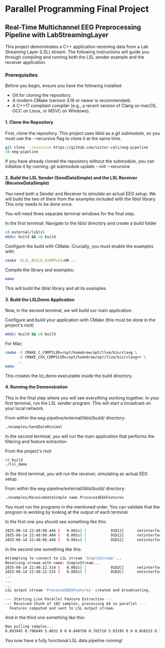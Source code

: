 # Parallel Programming Final Project

## Real-Time Multichannel EEG Preprocessing Pipeline with LabStreamingLayer

This project demonstrates a C++ application receiving data from a Lab Streaming Layer (LSL) stream. The following instructions will guide you through compiling and running both the LSL sender example and the receiver application.

### Prerequisites

Before you begin, ensure you have the following installed:

- Git for cloning the repository.
- A modern CMake (version 3.16 or newer is recommended).
- A C++17 compliant compiler (e.g., a recent version of Clang on macOS, GCC on Linux, or MSVC on Windows).

#### 1. Clone the Repository

First, clone the repository. This project uses liblsl as a git submodule, so you must use the --recursive flag to clone it at the same time.

```bash
git clone --recursive https://github.com/victor-cali/eeg-pipeline
cd eeg-pipeline
```

If you have already cloned the repository without the submodule, you can initialize it by running: git submodule update --init --recursive

#### 2. Build the LSL Sender (SendDataSimple) and the LSL Receiver (ReceiveDataSimple)

You need both a Sender and Receiver to simulate an actual EEG setup. We will build the two of them from the examples included with the liblsl library. This only needs to be done once.

You will need three separate terminal windows for the final step.

In the first terminal:
Navigate to the liblsl directory and create a build folder

```bash
cd external/liblsl
mkdir build && cd build
```

Configure the build with CMake. Crucially, you must enable the examples with:

```bash
cmake -DLSL_BUILD_EXAMPLES=ON ..
```

Compile the library and examples:

```bash
make
```

This will build the liblsl library and all its examples.

#### 3. Build the LSLDemo Application

Now, in the second terminal, we will build our main application.

Configure and build your application with CMake (this must be done in the project's root)

```bash
mkdir build && cd build
```

For Mac:

```bash
cmake -D CMAKE_C_COMPILER=/opt/homebrew/opt/llvm/bin/clang \
      -D CMAKE_CXX_COMPILER=/opt/homebrew/opt/llvm/bin/clang++ \
      ..
make
```

This creates the lsl_demo executable inside the build directory.

#### 4. Running the Demonstration

This is the final step where you will see everything working together.
In your first terminal, run the LSL sender program. This will start a broadcast on your local network.

From within the eeg-pipeline/external/liblsl/build/ directory:

```bash
./examples/SendDataMinimal
```

In the second terminal, you will run the main application that performs the filtering and feature extraction

From the project's root

```bash
cd build
./lsl_demo
```

In the third terminal, you will run the receiver, simulating an actual EEG setup.

From within the eeg-pipeline/external/liblsl/build/ directory:

```bash
./examples/ReceiveDataSimple name ProcessedEEGFeatures
```

You must run the programs in the mentioned order. You can validate that the program is working by looking at the output of each terminal.

In the first one you should see something like this:

```bash
2025-06-14 22:48:09.446 (   0.001s) [           91D12]      netinterfaces.cpp:91    INFO| netif 'lo0' (status: 1, multicast: 32768, broadcast: 0)
2025-06-14 22:48:09.448 (   0.001s) [           91D12]      netinterfaces.cpp:91    INFO| netif 'lo0' (status: 1, multicast: 32768, broadcast: 0)
2025-06-14 22:48:09.448 (   0.001s) [           91D12]      netinterfaces.cpp:102   INFO|       IPv4 addr: 7f000001
```

In the second one something like this:

```bash
Attempting to connect to LSL stream 'SimpleStream'...
Resolving stream with name: SimpleStream...
2025-06-14 22:48:12.514 (   0.002s) [           91D2C]      netinterfaces.cpp:91    INFO| netif 'lo0' (status: 1, multicast: 32768, broadcast: 0)
2025-06-14 22:48:12.515 (   0.002s) [           91D2C]      netinterfaces.cpp:91    INFO| netif 'lo0' (status: 1, multicast: 32768, broadcast: 0)
...
...
...
LSL output stream 'ProcessedEEGFeatures' created and broadcasting.

--- Starting Live Parallel Feature Extraction ---
--- Received Chunk of 102 samples, processing 64 in parallel ---
  Features computed and sent to LSL output stream.
```

And in the third one something like this:

```bash
Now pulling samples...
0.893945 0.786649 5.8632 0 0 0.840758 0.702718 5.83195 0 0 0.858253 0.729126 5.8125 0 0
```

You now have a fully functional LSL data pipeline running!
